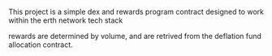 This project is a simple dex and rewards program contract designed to work within the erth network tech stack

rewards are determined by volume, and are retrived from the deflation fund allocation contract.
